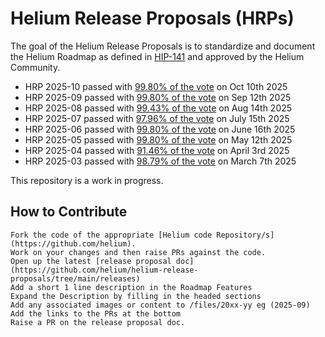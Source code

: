 # Helium Release Proposals (HRPs)

The goal of the Helium Release Proposals is to standardize and document the Helium Roadmap as defined in [HIP-141][hip-141] and approved by the Helium Community.


- HRP 2025-10 passed with [99.80% of the vote](https://heliumvote.com/hnt/proposals/EmLwVqHocxxy526teSBwkRrXU7UWkCZC7ugNNZtJ3VMp) on Oct 10th 2025
- HRP 2025-09 passed with [99.80% of the vote](https://heliumvote.com/hnt/proposals/ALFRiumV2VzoaExpa19uWFadC3t6oHzTcKchXBkcoNnr) on Sep 12th 2025
- HRP 2025-08 passed with [99.43% of the vote](https://heliumvote.com/hnt/proposals/8eCQRARRPm8hHK5K3wpdQrYmDhLLjVCd6eRUmzoQCubB) on Aug 14th 2025
- HRP 2025-07 passed with [97.96% of the vote](https://heliumvote.com/hnt/proposals/12ARP2XCGRaJ1NGe2aTpy6U27UuPK2mET3gcZnxnCYUf) on July 15th 2025
- HRP 2025-06 passed with [99.80% of the vote](https://heliumvote.com/hnt/proposals/EgR6bDCNQ7f1CAMvptXF4nZkxVm3jYpkpKDYiESHwcLE) on June 16th 2025
- HRP 2025-05 passed with [99.80% of the vote](https://heliumvote.com/hnt/proposals/EDKa5cN6dzNMgZXdN8f2wndxvnXzd594GG27cQQGM73A) on May 12th 2025
- HRP 2025-04 passed with [91.46% of the vote](https://heliumvote.com/hnt/proposals/BBdabMWzetMJdjoJWzxFM1dSizZXpbfoMsCJf6QkHicE) on April 3rd 2025
- HRP 2025-03 passed with [98.79% of the vote](https://heliumvote.com/hnt/proposals/JBkWorQ8waVUAH3KcTED2EhDnQ9sk54Vh2sAdcZ39YqX) on March 7th 2025

This repository is a work in progress. 

## How to Contribute

```
Fork the code of the appropriate [Helium code Repository/s](https://github.com/helium).
Work on your changes and then raise PRs against the code.
Open up the latest [release proposal doc](https://github.com/helium/helium-release-proposals/tree/main/releases)
Add a short 1 line description in the Roadmap Features
Expand the Description by filling in the headed sections
Add any associated images or content to /files/20xx-yy eg (2025-09)
Add the links to the PRs at the bottom
Raise a PR on the release proposal doc.

```

[hip-141]: https://github.com/helium/HIP/blob/main/0141-single-token-governance-and-release-proposals.md
